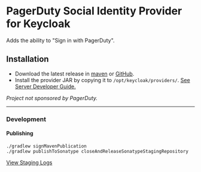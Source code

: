 # PagerDuty Social Identity Provider for Keycloak

Adds the ability to "Sign in with PagerDuty".

## Installation

- Download the latest release in [maven](https://search.maven.org/search?q=g:com.arthuryidi.provider) or [GitHub](https://github.com/pdt-ayidi/pagerduty-identity-provider-keycloak/releases/latest).
- Install the provider JAR by copying it to `/opt/keycloak/providers/`. [See Server Developer Guide.](https://www.keycloak.org/docs/latest/server_development/index.html#deploy-the-script-jar)

_Project not sponsored by PagerDuty._

---

### Development

#### Publishing

```
./gradlew signMavenPublication 
./gradlew publishToSonatype closeAndReleaseSonatypeStagingRepository
```
[View Staging Logs](https://s01.oss.sonatype.org/#stagingRepositories)


